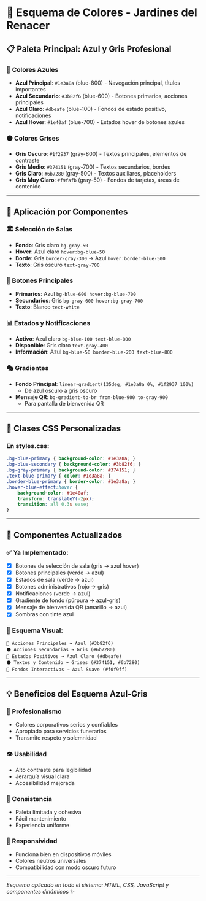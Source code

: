 # 🎨 Esquema de Colores - Jardines del Renacer

## 📋 Paleta Principal: Azul y Gris Profesional

### 🔵 **Colores Azules**
- **Azul Principal**: `#1e3a8a` (blue-800) - Navegación principal, títulos importantes
- **Azul Secundario**: `#3b82f6` (blue-600) - Botones primarios, acciones principales  
- **Azul Claro**: `#dbeafe` (blue-100) - Fondos de estado positivo, notificaciones
- **Azul Hover**: `#1e40af` (blue-700) - Estados hover de botones azules

### ⚫ **Colores Grises** 
- **Gris Oscuro**: `#1f2937` (gray-800) - Textos principales, elementos de contraste
- **Gris Medio**: `#374151` (gray-700) - Textos secundarios, bordes
- **Gris Claro**: `#6b7280` (gray-500) - Textos auxiliares, placeholders
- **Gris Muy Claro**: `#f9fafb` (gray-50) - Fondos de tarjetas, áreas de contenido

---

## 🎯 **Aplicación por Componentes**

### **🏛️ Selección de Salas**
- **Fondo**: Gris claro `bg-gray-50`
- **Hover**: Azul claro `hover:bg-blue-50`
- **Borde**: Gris `border-gray-300` → Azul `hover:border-blue-500`
- **Texto**: Gris oscuro `text-gray-700`

### **🔘 Botones Principales**
- **Primarios**: Azul `bg-blue-600 hover:bg-blue-700`
- **Secundarios**: Gris `bg-gray-600 hover:bg-gray-700`
- **Texto**: Blanco `text-white`

### **📊 Estados y Notificaciones**
- **Activo**: Azul claro `bg-blue-100 text-blue-800`
- **Disponible**: Gris claro `text-gray-400`
- **Información**: Azul `bg-blue-50 border-blue-200 text-blue-800`

### **🎭 Gradientes**
- **Fondo Principal**: `linear-gradient(135deg, #1e3a8a 0%, #1f2937 100%)`
  - De azul oscuro a gris oscuro
- **Mensaje QR**: `bg-gradient-to-br from-blue-900 to-gray-900`
  - Para pantalla de bienvenida QR

---

## 🔧 **Clases CSS Personalizadas**

### **En styles.css:**
```css
.bg-blue-primary { background-color: #1e3a8a; }
.bg-blue-secondary { background-color: #3b82f6; }
.bg-gray-primary { background-color: #374151; }
.text-blue-primary { color: #1e3a8a; }
.border-blue-primary { border-color: #1e3a8a; }
.hover-blue-effect:hover {
    background-color: #1e40af;
    transform: translateY(-2px);
    transition: all 0.3s ease;
}
```

---

## 📱 **Componentes Actualizados**

### ✅ **Ya Implementado:**
- [x] Botones de selección de sala (gris → azul hover)
- [x] Botones principales (verde → azul)
- [x] Estados de sala (verde → azul)
- [x] Botones administrativos (rojo → gris)
- [x] Notificaciones (verde → azul)
- [x] Gradiente de fondo (púrpura → azul-gris)
- [x] Mensaje de bienvenida QR (amarillo → azul)
- [x] Sombras con tinte azul

### 🎨 **Esquema Visual:**
```
🔵 Acciones Principales → Azul (#3b82f6)
⚫ Acciones Secundarias → Gris (#6b7280)
🔵 Estados Positivos → Azul Claro (#dbeafe)
⚫ Textos y Contenido → Grises (#374151, #6b7280)
🔵 Fondos Interactivos → Azul Suave (#f0f9ff)
```

---

## 💡 **Beneficios del Esquema Azul-Gris**

### **🏢 Profesionalismo**
- Colores corporativos serios y confiables
- Apropiado para servicios funerarios
- Transmite respeto y solemnidad

### **👁️ Usabilidad**
- Alto contraste para legibilidad
- Jerarquía visual clara
- Accesibilidad mejorada

### **🎯 Consistencia**
- Paleta limitada y cohesiva  
- Fácil mantenimiento
- Experiencia uniforme

### **📱 Responsividad**
- Funciona bien en dispositivos móviles
- Colores neutros universales
- Compatibilidad con modo oscuro futuro

---

*Esquema aplicado en todo el sistema: HTML, CSS, JavaScript y componentes dinámicos* ✨